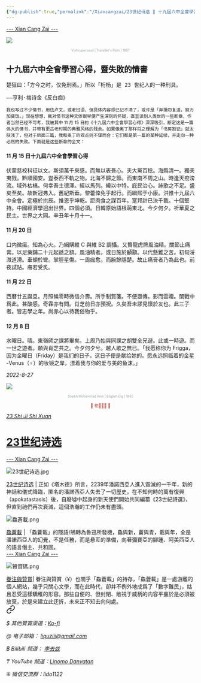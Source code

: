 ```yaml
---
{"dg-publish":true,"permalink":"/Xiancangzai/23世纪诗选 ‖ 十九屆六中全會學習心得，暨失敗的情書/","tags":["李去兹","23世纪诗选"],"created":"2025-01-10T11:03:56.076+08:00"}
---
```



<div class="splitline"><a href="https://www.xiancangzai.com/">--- Xian Cang Zai ---</a></div>

![](https://www.apollo-magazine.com/wp-content/uploads/2020/01/730_EX076_Kew.jpg?resize=730%2C1080?w=730)

<p style="text-align:center;color:#999ea2;font-size:0.6em;">Vishnupersaud | Traveller's Palm | 1807</p>

## 十九屆六中全會學習心得，暨失敗的情書

<samp>楚狂曰：「方今之时，仅免刑焉。」所以「桁杨」是 23 世纪人的一种刑具。</samp>

<samp>——亨利·梅诗金《反白痴》</samp>

<small>我也写过不少情书，用佉卢文，或老挝语，但具体内容却已记不清了，或许是「弃捐勿复道，努力加餐饭。」现在想想，我对情书这种文体很早便产生深刻的怀疑，直至读到人类世的一些断章，作者当然已经不可考，我被其中 11 月 15 日的《十九屆六中全會學習心得》深深吸引，断定这是一篇伟大的情书，并带有更古老时期的典雅风格的残余。如果像奥丁那样将之理解为「书房劄记」就太肤浅了，但对于后面三篇，我和奥丁的观点则不谋而合：它们都是第一篇的某种延续，并走向一种必然的失败。下面就是这些断章的全文：</small>

#### 11 月 15 日十九屆六中全會學習心得

伏蒙慈校科征以文。斯須萬千來感。而無以表吾心。夫大黨百稔。海縣清一。獨夫夷戮。黔順國安。豈泰西不軌之物。北海不歸之節。而東南不周之山。時逢天疫滂流。域外枯槁。何幸吾土德澤。經以馬列。緯以中特。庇民治心。詠歌之不足。盛矣至矣。故新冠弗入。舊紀斯垂。黎藿倖免乎起行。而緝熙于小康。洪惟十九屆六中全會。定極於拱辰。推恩乎坤乾。詎肉食之謀百年。寔邦計已決千載。十個堅持。中國經濟學迥出世界。四個必須。日韓原始語根萌東北。今夕何夕。祈華夏之民主。世界之大同。辛丑年十月十一。

#### 11 月 20 日

口内微瘍。知為心火。乃網購維 C 與維 B2 調攝。又贅龍虎牌風油精。關節止痛膏。以足藥鋪二十元起遞之額。風油精者。或日施於顳顬。以代懸錐之苦。初旬浽溦道滑。車傾於彎。掌脛星傷。一周痂愈。而腕餘隱楚。故止痛膏者乃為此也。前夜試貼。膚若受炙。

#### 11 月 22 日

西曆廿五誕旦。月照候零時微信介壽。所手制賀箋。不便亟傳。影而雲贈。闈戰中爲此。甚酸感。奇霖亦有問。肖芝前日亦預祝。久矣吾未謬見懷於友也。此三子者。皆志學之年。尚赤心以待我俗物乎。

#### 12 月 8 日

水曜日。晴。東嶺師之課將畢矣。上周乃始與同課之胡雙全兄遊。此或一時遊。而一世之遊者。願與肖芝共之。今夕何夕兮。越人歌之無已。「我愿称你为 Frigga，因为金曜日（Friday）是我们的日子，这日子便是献给她的。愿永远照临着的金星 -Venus（♀）的妆镜之岸，漂着我与你的爱与美的鱼沫。」

<cite>2022-8-27</cite>

<div class="spacer"></div>

![](https://pic.yupoo.com/fotomag/3b1c099e/2dbe9ca7.jpg)

<p style="text-align:center;color:#999ea2;font-size:0.6em;">Shaikh Mohammad Amir | English Gig | 1840</p>

<div class="spacer"></div>

<p style="text-align:center;color:#B54434;font-size:0.8em;">▮ 相𨳹󾗖􁴆 ▮</p>

<div class="header-container">
    <div class="triangle"></div>
    <div class="collect-media" style="background-image: url('https://www.xiancangzai.com/img/user/%E9%99%84%E4%BB%B6/%E9%99%84%E4%BB%B62024/23%E4%B8%96%E7%BA%AA%E8%AF%97%E9%80%89.jpg');">
        <a href="https://www.xiancangzai.com/Xiancangzai/23%E4%B8%96%E7%BA%AA%E8%AF%97%E9%80%89/" class="ncard-link"></a>
        <div class="collect-text">
            <a href="https://www.xiancangzai.com/Xiancangzai/23%E4%B8%96%E7%BA%AA%E8%AF%97%E9%80%89/">
                <cite>23 Shi Ji Shi Xuan</cite>
                <h1>23世纪诗选</h1>
            </a>
        </div>
    </div>
</div>

<div class="splitline"><a href="https://www.xiancangzai.com/">--- Xian Cang Zai ---</a></div>

![23世纪诗选.jpg](/img/user/%E9%99%84%E4%BB%B6/%E9%99%84%E4%BB%B62024/23%E4%B8%96%E7%BA%AA%E8%AF%97%E9%80%89.jpg)

<div class="note"><ins>23世纪诗选</ins> | 正如《塔木德》所言，2239年潘諾西亞人進入毀滅的一千年，新的神話和儀式降臨，匿名的潘諾西亞人失去了一切歷史，在不知何時的萬有復興（apokatastasis）後，自廢墟中起身的新天使們開始共同編纂《23世紀詩選》，但直到祂們再次衰滅，這個浩瀚的工作仍未有盡頭。</div>

![鱻蒼載.png](/img/user/%E9%99%84%E4%BB%B6/%E9%99%84%E4%BB%B62024/%E9%B1%BB%E8%92%BC%E8%BC%89.png)

<div class="note"><ins>鱻蒼載</ins> | 「鱻蒼載」的隱語/鴘轉為魯迅所發機，鱻與新，蒼與青，載與年，全是潘諾西亞人的幻覺，不是任務，而是悬亙的準備，向著彌賽亞的腳踵、阿美西亞人的語言僭主、共和囻。</div>

<div class="splitline"><a href="https://www.xiancangzai.com/">--- Xian Cang Zai ---</a></div>

![贊賞碼.png](/img/user/%E9%99%84%E4%BB%B6/%E9%99%84%E4%BB%B62024/%E8%B4%8A%E8%B3%9E%E7%A2%BC.png)

<div class="note"><ins>眷注與贊賞</ins>| 眷注與贊賞（¥）也關乎「鱻蒼載」的持存，「鱻蒼載」是一處游離的個人網站，幾乎只關心文學，而在此時代，卻并不例外地成爲了「數字難民」，姑且忍受這樣驕稚的形容。那些自便的、但封閉、敞視于威柄的内容平臺於是必須被放棄，於是來建立此迂折，未來正不知去向何處。</div>


<div class="transclusion internal-embed is-loaded"><a class="markdown-embed-link" href="/xiancangzai/link-tree/" aria-label="Open link"><svg xmlns="http://www.w3.org/2000/svg" width="24" height="24" viewBox="0 0 24 24" fill="none" stroke="currentColor" stroke-width="2" stroke-linecap="round" stroke-linejoin="round" class="svg-icon lucide-link"><path d="M10 13a5 5 0 0 0 7.54.54l3-3a5 5 0 0 0-7.07-7.07l-1.72 1.71"></path><path d="M14 11a5 5 0 0 0-7.54-.54l-3 3a5 5 0 0 0 7.07 7.07l1.71-1.71"></path></svg></a><div class="markdown-embed">





<cite>$ 其他贊賞渠道：[Ko-fi](https://ko-fi.com/xiancangzai)</cite>

<cite>@ 电子邮箱： liquziii@gmail.com </cite>

<cite>฿ Bilibili 频道： [李去兹](https://space.bilibili.com/1676863200)</cite>

<cite>₸ YouTube 频道：[Linomo Danvatan](http://www.youtube.com/@LinomoDanvatan) </cite>

<cite>⁜ 微信交流群：lido1122</cite>


</div></div>

